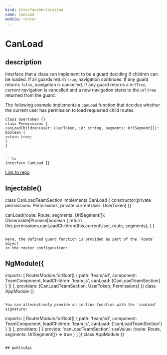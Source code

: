 ```yaml
---
kind: InterfaceDeclaration
name: CanLoad
module: router
---
```


# CanLoad

## description

Interface that a class can implement to be a guard deciding if children can be loaded.
If all guards return `true`, navigation continues. If any guard returns `false`,
navigation is cancelled. If any guard returns a `UrlTree`, current navigation
is cancelled and a new navigation starts to the `UrlTree` returned from the guard.

The following example implements a `CanLoad` function that decides whether the
current user has permission to load requested child routes.

````
class UserToken {}
class Permissions {
canLoadChildren(user: UserToken, id: string, segments: UrlSegment[]): boolean {
return true;
}
}


```ts
interface CanLoad {}
````

[Link to repo](https://github.com/timdeschryver/angular/blob/master/packages/router/src/interfaces.ts#L469-L472)

## Injectable()

class CanLoadTeamSection implements CanLoad {
constructor(private permissions: Permissions, private currentUser: UserToken) {}

canLoad(route: Route, segments: UrlSegment[]): Observable<boolean>|Promise<boolean>|boolean {
return this.permissions.canLoadChildren(this.currentUser, route, segments);
}
}

```

Here, the defined guard function is provided as part of the `Route` object
in the router configuration:

```

## NgModule({

imports: [
RouterModule.forRoot([
{
path: 'team/:id',
component: TeamComponent,
loadChildren: 'team.js',
canLoad: [CanLoadTeamSection]
}
])
],
providers: [CanLoadTeamSection, UserToken, Permissions]
})
class AppModule {}

```

You can alternatively provide an in-line function with the `canLoad` signature:

```

imports: [
RouterModule.forRoot([
{
path: 'team/:id',
component: TeamComponent,
loadChildren: 'team.js',
canLoad: ['canLoadTeamSection']
}
])
],
providers: [
{
provide: 'canLoadTeamSection',
useValue: (route: Route, segments: UrlSegment[]) => true
}
]
})
class AppModule {}

```

## publicApi
```
